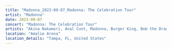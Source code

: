 ```yaml
---
title: "Madonna_2023-09-07_Madonna: The Celebration Tour"
artist: "Madonna"
date: 2023-09-07
concert: "Madonna: The Celebration Tour"
artists: "Akina Nakamori, Anal Cunt, Madonna, Burger King, Bob the Drag Queen"
location: "Amalie Arena"
location_details: "Tampa, FL, United States"
---
```

